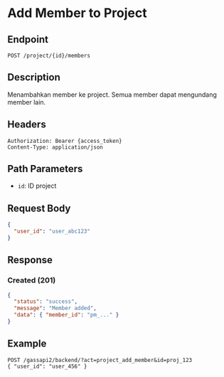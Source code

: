 # Add Member to Project

## Endpoint
`POST /project/{id}/members`

## Description
Menambahkan member ke project. Semua member dapat mengundang member lain.

## Headers
```
Authorization: Bearer {access_token}
Content-Type: application/json
```

## Path Parameters
- `id`: ID project

## Request Body
```json
{
  "user_id": "user_abc123"
}
```

## Response
### Created (201)
```json
{
  "status": "success",
  "message": "Member added",
  "data": { "member_id": "pm_..." }
}
```

## Example
```
POST /gassapi2/backend/?act=project_add_member&id=proj_123
{ "user_id": "user_456" }
```